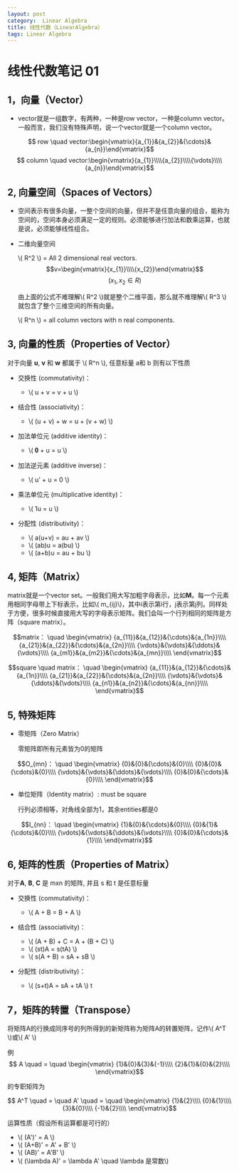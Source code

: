 ```yaml
---
layout: post
category:  Linear Algebra
title: 线性代数（LinearAlgebra）
tags: Linear Algebra
---
```

<script type="text/javascript" src="http://cdn.mathjax.org/mathjax/latest/MathJax.js?config=default"></script>

# **线性代数笔记 01** #

## 1，向量（Vector）

- vector就是一组数字，有两种，一种是row vector，一种是column vector。一般而言，我们没有特殊声明，说一个vector就是一个column vector。

$$ row \quad vector:\begin{vmatrix}{a_{1}}&{a_{2}}&{\cdots}&{a_{n}}\end{vmatrix}$$
$$ column \quad vector:\begin{vmatrix}{a_{1}}\\\\{a_{2}}\\\\{\vdots}\\\\{a_{n}}\end{vmatrix}$$

## 2, 向量空间（Spaces of Vectors）

- 空间表示有很多向量，一整个空间的向量，但并不是任意向量的组合，能称为空间的，空间本身必须满足一定的规则。必须能够进行加法和数乘运算，也就是说，必须能够线性组合。

- 二维向量空间

    \\( R^2 \\) = All 2 dimensional real vectors.
    $$v=\begin{vmatrix}{x_{1}}\\\\{x_{2}}\end{vmatrix}$$
    $$ (x_1 , x_2\in R) $$

    由上面的公式不难理解\\( R^2 \\)就是整个二维平面，那么就不难理解\\( R^3 \\)就包含了整个三维空间的所有向量。

    \\( R^n \\) = all column vectors with n real components.

## 3, 向量的性质（Properties of Vector）

对于向量 **u**, **v** 和 **w** 都属于 \\( R^n \\), 任意标量 a和 b 则有以下性质

- 交换性 (commutativity)：
    + \\( u + v = v + u \\)

- 结合性 (associativity)：
    + \\( (u + v) + w = u + (v + w) \\)

- 加法单位元 (additive identity)：
    + \\( 𝟎 + u = u \\)

- 加法逆元素 (additive inverse)：
    + \\( u’ + u = 0 \\)

- 乘法单位元 (multiplicative identity)：
    + \\( 1u = u \\)

- 分配性 (distributivity)：
    + \\( a(u+v) = au + av \\)
    + \\( (ab)u = a(bu) \\)
    + \\( (a+b)u = au + bu \\)

## 4, 矩阵（Matrix）

matrix就是一个vector set。一般我们用大写加粗字母表示，比如**M**。每一个元素用相同字母带上下标表示，比如\\( m_{ij}\\)，其中i表示第i行，j表示第j列。同样处于方便，很多时候直接用大写的字母表示矩阵。我们会叫一个行列相同的矩阵是方阵（square matrix）。



$$matrix： \quad \begin{vmatrix}
{a_{11}}&{a_{12}}&{\cdots}&{a_{1n}}\\\\
{a_{21}}&{a_{22}}&{\cdots}&{a_{2n}}\\\\
{\vdots}&{\vdots}&{\ddots}&{\vdots}\\\\
{a_{m1}}&{a_{m2}}&{\cdots}&{a_{mn}}\\\\
\end{vmatrix}$$


$$square \quad matrix： \quad \begin{vmatrix}
{a_{11}}&{a_{12}}&{\cdots}&{a_{1n}}\\\\
{a_{21}}&{a_{22}}&{\cdots}&{a_{2n}}\\\\
{\vdots}&{\vdots}&{\ddots}&{\vdots}\\\\
{a_{n1}}&{a_{n2}}&{\cdots}&{a_{nn}}\\\\
\end{vmatrix}$$

## 5, 特殊矩阵

- 零矩阵（Zero Matrix）

    零矩阵即所有元素皆为0的矩阵

$$O_{mn}： \quad \begin{vmatrix}
{0}&{0}&{\cdots}&{0}\\\\
{0}&{0}&{\cdots}&{0}\\\\
{\vdots}&{\vdots}&{\ddots}&{\vdots}\\\\
{0}&{0}&{\cdots}&{0}\\\\
\end{vmatrix}$$

- 单位矩阵（Identity matrix）: must be square

    行列必须相等，对角线全部为1，其余entities都是0

$$I_{nn}： \quad \begin{vmatrix}
{1}&{0}&{\cdots}&{0}\\\\
{0}&{1}&{\cdots}&{0}\\\\
{\vdots}&{\vdots}&{\ddots}&{\vdots}\\\\
{0}&{0}&{\cdots}&{1}\\\\
\end{vmatrix}$$ 

## 6, 矩阵的性质（Properties of Matrix）

对于**A**, **B**, **C** 是 mxn 的矩阵, 并且 s 和 t 是任意标量

- 交换性 (commutativity)：
    + \\( A + B = B + A \\)

- 结合性 (associativity)：
    + \\( (A + B) + C = A + (B + C) \\)
    + \\( (st)A = s(tA) \\)
    + \\( s(A + B) = sA + sB \\)

- 分配性 (distributivity)：
    + \\( (s+t)A = sA + tA \\)
t
## 7，矩阵的转置（Transpose）

将矩阵A的行换成同序号的列所得到的新矩阵称为矩阵A的转置矩阵，记作\\( A^T \\)或\\( A' \\)

例
$$ A \quad = \quad \begin{vmatrix}
{1}&{0}&{3}&{-1}\\\\
{2}&{1}&{0}&{2}\\\\
\end{vmatrix}$$

的专职矩阵为

$$ A^T \quad = \quad A' \quad = \quad \begin{vmatrix}
{1}&{2}\\\\
{0}&{1}\\\\
{3}&{0}\\\\
{-1}&{2}\\\\
\end{vmatrix}$$

运算性质（假设所有运算都是可行的）

- \\( (A')' = A \\)
- \\( (A+B)' = A' + B' \\)
- \\( (AB)' = A'B' \\)
- \\( (\lambda A)' = \lambda A' \quad \lambda 是常数\\) 